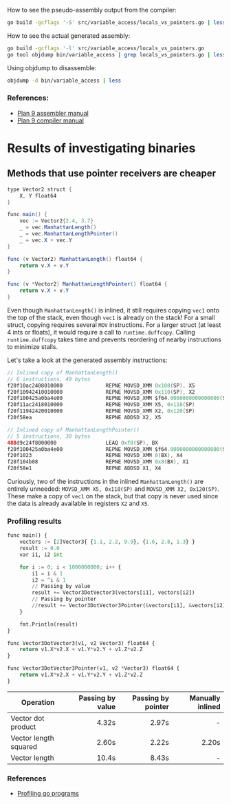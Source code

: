 How to see the pseudo-assembly output from the compiler:

```bash
go build -gcflags '-S' src/variable_access/locals_vs_pointers.go | less
```

How to see the actual generated assembly:

```bash
go build -gcflags '-l' src/variable_access/locals_vs_pointers.go
go tool objdump bin/variable_access | grep locals_vs_pointers.go | less
```

Using objdump to disassemble:

```bash
objdump -d bin/variable_access | less
```

### References:

 - [Plan 9 assembler manual](http://plan9.bell-labs.com/sys/doc/asm.html)
 - [Plan 9 compiler manual](http://plan9.bell-labs.com/sys/doc/comp.html)


# Results of investigating binaries

## Methods that use pointer receivers are cheaper

```java
type Vector2 struct {
    X, Y float64
}

func main() {
    vec := Vector2{2.4, 3.7}
    _ = vec.ManhattanLength()
    _ = vec.ManhattanLengthPointer()
    _ = vec.X + vec.Y
}

func (v Vector2) ManhattanLength() float64 {
    return v.X + v.Y
}

func (v *Vector2) ManhattanLengthPointer() float64 {
    return v.X + v.Y
}
```

Even though `ManhattanLength()` is inlined, it still requires copying `vec1` onto the top of the stack, even though `vec1` is already on the stack! For a small struct, copying requires several `MOV` instructions. For a larger struct (at least 4 ints or floats), it would require a call to `runtime.duffcopy`. Calling `runtime.duffcopy` takes time and prevents reordering of nearby instructions to minimize stalls.

Let's take a look at the generated assembly instructions:

```java
// Inlined copy of ManhattanLength()
// 6 instructions, 49 bytes
f20f10ac2408010000              REPNE MOVSD_XMM 0x108(SP), X5
f20f10942410010000              REPNE MOVSD_XMM 0x110(SP), X2
f20f100425a0ba4e00              REPNE MOVSD_XMM $f64.0000000000000000(SB), X0
f20f11ac2418010000              REPNE MOVSD_XMM X5, 0x118(SP)
f20f11942420010000              REPNE MOVSD_XMM X2, 0x120(SP)
f20f58ea                        REPNE ADDSD X2, X5

// Inlined copy of ManhattanLengthPointer()
// 5 instructions, 30 bytes
488d9c24f8000000                LEAQ 0xf8(SP), BX
f20f100425a0ba4e00              REPNE MOVSD_XMM $f64.0000000000000000(SB), X0
f20f1023                        REPNE MOVSD_XMM 0(BX), X4
f20f104b08                      REPNE MOVSD_XMM 0x8(BX), X1
f20f58e1                        REPNE ADDSD X1, X4
```

Curiously, two of the instructions in the inlined `ManhattanLength()` are entirely unneeded: `MOVSD_XMM X5, 0x118(SP)` and `MOVSD_XMM X2, 0x120(SP)`. These make a copy of `vec1` on the stack, but that copy is never used since the data is already available in registers `X2` and `X5`.

### Profiling results

```python
func main() {
	vectors := [2]Vector3{ {1.1, 2.2, 9.9}, {1.6, 2.8, 1.3} }
	result := 0.0
	var i1, i2 int

	for i := 0; i < 1000000000; i++ {
		i1 = i & 1
		i2 = ^i & 1
		// Passing by value
		result += Vector3DotVector3(vectors[i1], vectors[i2])
		// Passing by pointer
		//result += Vector3DotVector3Pointer(&vectors[i1], &vectors[i2])
	}

	fmt.Println(result)
}

func Vector3DotVector3(v1, v2 Vector3) float64 {
	return v1.X*v2.X + v1.Y*v2.Y + v1.Z*v2.Z
}

func Vector3DotVector3Pointer(v1, v2 *Vector3) float64 {
	return v1.X*v2.X + v1.Y*v2.Y + v1.Z*v2.Z
}
```

Operation             | Passing by value | Passing by pointer | Manually inlined
----------------------|-----------------:|-------------------:|-----------------:
Vector dot product    | 4.32s            | 2.97s              | -
Vector length squared | 2.60s            | 2.22s              | 2.20s
Vector length         | 10.4s            | 8.43s              | -


### References

- [Profiling go programs](http://blog.golang.org/profiling-go-programs)